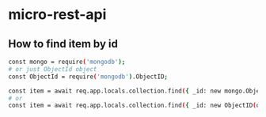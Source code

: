 # micro-rest-api

## How to find item by id

```sh
const mongo = require('mongodb');
# or just ObjectId object
const ObjectId = require('mongodb').ObjectID;

const item = await req.app.locals.collection.find({ _id: new mongo.ObjectID(queryId) }).toArray();
# or
const item = await req.app.locals.collection.find({ _id: new ObjectID(queryId) }).toArray();
```
